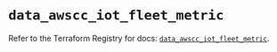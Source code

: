 # `data_awscc_iot_fleet_metric`

Refer to the Terraform Registry for docs: [`data_awscc_iot_fleet_metric`](https://registry.terraform.io/providers/hashicorp/awscc/0.70.0/docs/data-sources/iot_fleet_metric).
